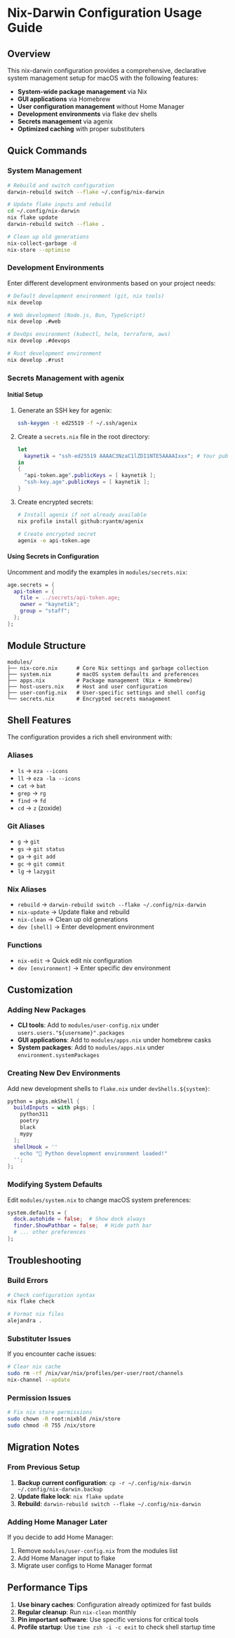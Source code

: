 # Nix-Darwin Configuration Usage Guide

## Overview

This nix-darwin configuration provides a comprehensive, declarative system management setup for macOS with the following features:

- **System-wide package management** via Nix
- **GUI applications** via Homebrew
- **User configuration management** without Home Manager
- **Development environments** via flake dev shells
- **Secrets management** via agenix
- **Optimized caching** with proper substituters

## Quick Commands

### System Management
```bash
# Rebuild and switch configuration
darwin-rebuild switch --flake ~/.config/nix-darwin

# Update flake inputs and rebuild
cd ~/.config/nix-darwin
nix flake update
darwin-rebuild switch --flake .

# Clean up old generations
nix-collect-garbage -d
nix-store --optimise
```

### Development Environments

Enter different development environments based on your project needs:

```bash
# Default development environment (git, nix tools)
nix develop

# Web development (Node.js, Bun, TypeScript)
nix develop .#web

# DevOps environment (kubectl, helm, terraform, aws)
nix develop .#devops

# Rust development environment
nix develop .#rust
```

### Secrets Management with agenix

#### Initial Setup
1. Generate an SSH key for agenix:
   ```bash
   ssh-keygen -t ed25519 -f ~/.ssh/agenix
   ```

2. Create a `secrets.nix` file in the root directory:
   ```nix
   let
     kaynetik = "ssh-ed25519 AAAAC3NzaC1lZDI1NTE5AAAAIxxx"; # Your public key
   in
   {
     "api-token.age".publicKeys = [ kaynetik ];
     "ssh-key.age".publicKeys = [ kaynetik ];
   }
   ```

3. Create encrypted secrets:
   ```bash
   # Install agenix if not already available
   nix profile install github:ryantm/agenix

   # Create encrypted secret
   agenix -e api-token.age
   ```

#### Using Secrets in Configuration
Uncomment and modify the examples in `modules/secrets.nix`:

```nix
age.secrets = {
  api-token = {
    file = ../secrets/api-token.age;
    owner = "kaynetik";
    group = "staff";
  };
};
```

## Module Structure

```
modules/
├── nix-core.nix      # Core Nix settings and garbage collection
├── system.nix        # macOS system defaults and preferences
├── apps.nix          # Package management (Nix + Homebrew)
├── host-users.nix    # Host and user configuration
├── user-config.nix   # User-specific settings and shell config
└── secrets.nix       # Encrypted secrets management
```

## Shell Features

The configuration provides a rich shell environment with:

### Aliases
- `ls` → `eza --icons`
- `ll` → `eza -la --icons`
- `cat` → `bat`
- `grep` → `rg`
- `find` → `fd`
- `cd` → `z` (zoxide)

### Git Aliases
- `g` → `git`
- `gs` → `git status`
- `ga` → `git add`
- `gc` → `git commit`
- `lg` → `lazygit`

### Nix Aliases
- `rebuild` → `darwin-rebuild switch --flake ~/.config/nix-darwin`
- `nix-update` → Update flake and rebuild
- `nix-clean` → Clean up old generations
- `dev [shell]` → Enter development environment

### Functions
- `nix-edit` → Quick edit nix configuration
- `dev [environment]` → Enter specific dev environment

## Customization

### Adding New Packages
- **CLI tools**: Add to `modules/user-config.nix` under `users.users."${username}".packages`
- **GUI applications**: Add to `modules/apps.nix` under homebrew casks
- **System packages**: Add to `modules/apps.nix` under `environment.systemPackages`

### Creating New Dev Environments
Add new development shells to `flake.nix` under `devShells.${system}`:

```nix
python = pkgs.mkShell {
  buildInputs = with pkgs; [
    python311
    poetry
    black
    mypy
  ];
  shellHook = ''
    echo "🐍 Python development environment loaded!"
  '';
};
```

### Modifying System Defaults
Edit `modules/system.nix` to change macOS system preferences:

```nix
system.defaults = {
  dock.autohide = false;  # Show dock always
  finder.ShowPathbar = false;  # Hide path bar
  # ... other preferences
};
```

## Troubleshooting

### Build Errors
```bash
# Check configuration syntax
nix flake check

# Format nix files
alejandra .
```

### Substituter Issues
If you encounter cache issues:
```bash
# Clear nix cache
sudo rm -rf /nix/var/nix/profiles/per-user/root/channels
nix-channel --update
```

### Permission Issues
```bash
# Fix nix store permissions
sudo chown -R root:nixbld /nix/store
sudo chmod -R 755 /nix/store
```

## Migration Notes

### From Previous Setup
1. **Backup current configuration**: `cp -r ~/.config/nix-darwin ~/.config/nix-darwin.backup`
2. **Update flake lock**: `nix flake update`
3. **Rebuild**: `darwin-rebuild switch --flake ~/.config/nix-darwin`

### Adding Home Manager Later
If you decide to add Home Manager:
1. Remove `modules/user-config.nix` from the modules list
2. Add Home Manager input to flake
3. Migrate user configs to Home Manager format

## Performance Tips

1. **Use binary caches**: Configuration already optimized for fast builds
2. **Regular cleanup**: Run `nix-clean` monthly
3. **Pin important software**: Use specific versions for critical tools
4. **Profile startup**: Use `time zsh -i -c exit` to check shell startup time
